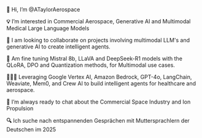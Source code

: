 **👋** Hi, I’m @ATaylorAerospace

**💡** I’m interested in Commercial Aerospace, Generative AI and Multimodal Medical Large Language Models

**💫** I am looking to collaborate on projects involving multimodal LLM's and generative AI to create intelligent agents.

**🤖** Am fine tuning Mistral 8b, LLaVA and DeepSeek-R1 models with the QLoRA, DPO and Quantization methods, for Multimodal use cases.

**👨🏽‍💻** Leveraging Google Vertex AI, Amazon Bedrock, GPT-4o, LangChain, Weaviate, Mem0, and Crew AI to build intelligent agents for healthcare and aerospace.

**🚀** I’m always ready to chat about the Commercial Space Industry and Ion Propulsion

**🔍** Ich suche nach entspannenden Gesprächen mit Muttersprachlern der Deutschen im 2025



<!---<a href="mailto:ameedtaylor@gmail.com"><img src="https://camo.githubusercontent.com/8fd233c5bef057659c3b9514d1d590d8c5984a807effcdf64ec72091d43ef99e/68747470733a2f2f696d672e736869656c64732e696f2f62616467652f2d476d61696c2d4431343833363f7374796c653d666f722d7468652d6261646765266c6f676f3d476d61696c266c6f676f436f6c6f723d7768697465" data-canonical-src="https://img.shields.io/badge/-Gmail-D14836?style=for-the-badge&amp;logo=Gmail&amp;logoColor=white" style="max-width: 100%;"></a><a href="https://www.linkedin.com/in/ameedtaylor">  <img src="https://camo.githubusercontent.com/07967496b5d009307f728e73d8bc6ffebd4479390220177359af098baf1df1c5/68747470733a2f2f696d672e736869656c64732e696f2f62616467652f2d4c696e6b6564496e2d3030373742353f7374796c653d666f722d7468652d6261646765266c6f676f3d4c696e6b6564696e266c6f676f436f6c6f723d7768697465" data-canonical-src="https://img.shields.io/badge/-LinkedIn-0077B5?style=for-the-badge&amp;logo=Linkedin&amp;logoColor=white" style="max-width: 100%;"></a>  <a href="https://about.me/ameedtaylor" rel="nofollow"><img src="https://camo.githubusercontent.com/ba5a241a857f6d4eff67ed29a57bf895a9ac40917590b3970b96fbcafa1fc132/68747470733a2f2f696d672e736869656c64732e696f2f62616467652f2d5745422d4646343038383f7374796c653d666f722d7468652d6261646765266c6f676f3d4875676f266c6f676f436f6c6f723d7768697465" data-canonical-src="https://img.shields.io/badge/-WEB-FF4088?style=for-the-badge&amp;logo=Hugo&amp;logoColor=white" style="max-width: 100%;"></a>---> 

